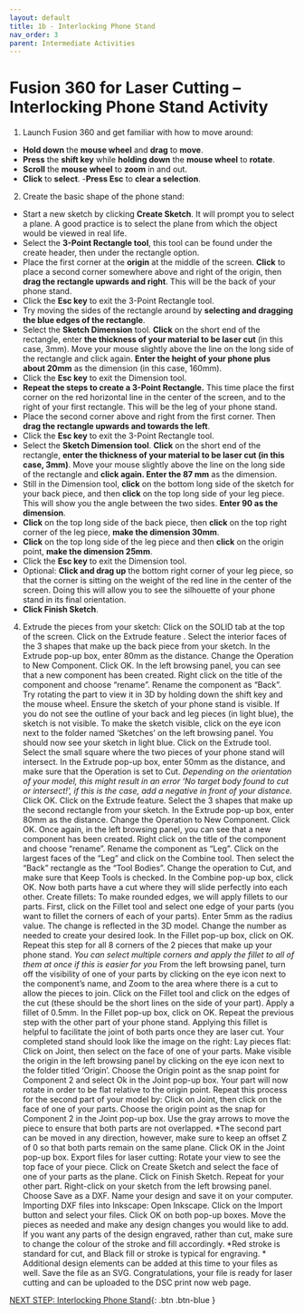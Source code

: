 ```yaml
---
layout: default
title: 1b - Interlocking Phone Stand
nav_order: 3
parent: Intermediate Activities
---
```


# Fusion 360 for Laser Cutting – Interlocking Phone Stand Activity
1. Launch Fusion 360 and get familiar with how to move around:
- **Hold down** the **mouse wheel** and **drag** to **move**.
- **Press** the **shift key** while **holding down** the **mouse wheel** to **rotate**.
- **Scroll** the **mouse wheel** to **zoom** in and out.
- **Click** to **select**.
-**Press Esc** to **clear a selection**.

2. Create the basic shape of the phone stand:
- Start a new sketch by clicking **Create Sketch**. It will prompt you to select a plane. A good practice is to select the plane from which the object would be viewed in real life.
- Select the **3-Point Rectangle tool**, this tool can be found under the create header, then under the rectangle option.
- Place the first corner at the **origin** at the middle of the screen. **Click** to place a second corner somewhere above and right of the origin, then **drag the rectangle upwards and right**. This will be the back of your phone stand.
- Click the **Esc key** to exit the 3-Point Rectangle tool.
- Try moving the sides of the rectangle around by **selecting and dragging the blue edges of the rectangle**.
- Select the **Sketch Dimension** tool.  **Click** on the short end of the rectangle, enter **the thickness of your material to be laser cut** (in this case, 3mm). Move your mouse slightly above the line on the long side of the rectangle and click again. **Enter the height of your phone plus about 20mm** as the dimension (in this case, 160mm). 
- Click the **Esc key** to exit the Dimension tool.
- **Repeat the steps to create a 3-Point Rectangle.** This time place the first corner on the red horizontal line in the center of the screen, and to the right of your first rectangle. This will be the leg of your phone stand.
- Place the second corner above and right from the first corner. Then **drag the rectangle upwards and towards the left**.
- Click the **Esc key** to exit the 3-Point Rectangle tool.
- Select the **Sketch Dimension tool**. **Click** on the short end of the rectangle, **enter the thickness of your material to be laser cut (in this case, 3mm)**. Move your mouse slightly above the line on the long side of the rectangle and **click again. Enter the 87 mm** as the dimension.
- Still in the Dimension tool, **click** on the bottom long side of the sketch for your back piece, and then **click** on the top long side of your leg piece. This will show you the angle between the two sides. **Enter 90 as the dimension**.
- **Click** on the top long side of the back piece, then **click** on the top right corner of the leg piece, **make the dimension 30mm**.
- **Click** on the top long side of the leg piece and then **click** on the origin point, **make the dimension 25mm**.
- Click the **Esc key** to exit the Dimension tool.
- Optional: **Click and drag up** the bottom right corner of your leg piece, so that the corner is sitting on the weight of the red line in the center of the screen. Doing this will allow you to see the silhouette of your phone stand in its final orientation. 
- **Click Finish Sketch**.
  
4. Extrude the pieces from your sketch:
Click on the SOLID tab at the top of the screen. Click on the Extrude feature .
Select the interior faces of the 3 shapes that make up the back piece from your sketch. 
In the Extrude pop-up box, enter 80mm as the distance. Change the Operation to New Component. Click OK.
In the left browsing panel, you can see that a new component has been created. Right click on the title of the component and choose “rename”. Rename the component as “Back”.
Try rotating the part to view it in 3D by holding down the shift key and the mouse wheel.
Ensure the sketch of your phone stand is visible. If you do not see the outline of your back and leg pieces (in light blue), the sketch is not visible. To make the sketch visible, click on the eye icon next to the folder named ‘Sketches’ on the left browsing panel. You should now see your sketch in light blue. 
Click on the Extrude tool. Select the small square where the two pieces of your phone stand will intersect. 
In the Extrude pop-up box, enter 50mm as the distance, and make sure that the Operation is set to Cut. *Depending on the orientation of your model, this might result in an error ‘No target body found to cut or intersect!’, if this is the case, add a negative in front of your distance.* Click OK. 
Click on the Extrude feature. Select the 3 shapes that make up the second rectangle from your sketch. 
In the Extrude pop-up box, enter 80mm as the distance. Change the Operation to New Component. Click OK.
Once again, in the left browsing panel, you can see that a new component has been created. Right click on the title of the component and choose “rename”. Rename the component as “Leg”.
Click on the largest faces of the “Leg” and click on the Combine tool. Then select the “Back” rectangle as the “Tool Bodies”. Change the operation to Cut, and make sure that Keep Tools is checked. In the Combine pop-up box, click OK.
Now both parts have a cut where they will slide perfectly into each other. 
Create fillets: 
To make rounded edges, we will apply fillets to our parts. 
First, click on the Fillet tool and select one edge of your parts (you want to fillet the corners of each of your parts). Enter 5mm as the radius value. The change is reflected in the 3D model. Change the number as needed to create your desired look. In the Fillet pop-up box, click on OK. Repeat this step for all 8 corners of the 2 pieces that make up your phone stand. *You can select multiple corners and apply the fillet to all of them at once if this is easier for you*
From the left browsing panel, turn off the visibility of one of your parts by clicking on the eye icon next to the component’s name, and Zoom to the area where there is a cut to allow the pieces to join. Click on the Fillet tool and click on the edges of the cut (these should be the short lines on the side of your part). Apply a fillet of 0.5mm. In the Fillet pop-up box, click on OK. 
Repeat the previous step with the other part of your phone stand. Applying this fillet is helpful to facilitate the joint of both parts once they are laser cut. Your completed stand should look like the image on the right: 
Lay pieces flat:
Click on Joint, then select on the face of one of your parts. 
Make visible the origin in the left browsing panel by clicking on the eye icon next to the folder titled ‘Origin’. 
Choose the Origin point as the snap point for Component 2 and select Ok in the Joint pop-up box. Your part will now rotate in order to be flat relative to the origin point. 
Repeat this process for the second part of your model by:
Click on Joint, then click on the face of one of your parts. 
Choose the origin point as the snap for Component 2 in the Joint pop-up box. 
Use the gray arrows to move the piece to ensure that both parts are not overlapped. *The second part can be moved in any direction, however, make sure to keep an offset Z of 0 so that both parts remain on the same plane.
Click OK in the Joint pop-up box.
Export files for laser cutting:
Rotate your view to see the top face of your piece.
Click on Create Sketch and select the face of one of your parts as the plane. 
Click on Finish Sketch.
Repeat for your other part. 
Right-click on your sketch from the left browsing panel. Choose Save as a DXF. Name your design and save it on your computer. 
Importing DXF files into Inkscape:
Open Inkscape. 
Click on the Import button and select your files. Click OK on both pop-up boxes. 
Move the pieces as needed and make any design changes you would like to add. If you want any parts of the design engraved, rather than cut, make sure to change the colour of the stroke and fill accordingly. *Red stroke is standard for cut, and Black fill or stroke is typical for engraving. * Additional design elements can be added at this time to your files as well. 
Save the file as an SVG.
Congratulations, your file is ready for laser cutting and can be uploaded to the DSC print now web page. 




[NEXT STEP: Interlocking Phone Stand](1b-phone-stand.html){: .btn .btn-blue }
